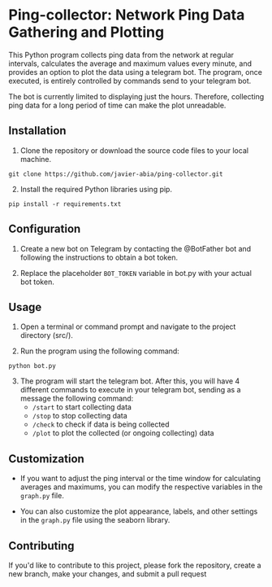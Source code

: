 # Ping-collector: Network Ping Data Gathering and Plotting

This Python program collects ping data from the network at regular intervals, calculates the average and maximum values every minute, and provides an option to plot the data using a telegram bot.
The program, once executed, is entirely controlled by commands send to your telegram bot.

The bot is currently limited to displaying just the hours. Therefore, collecting ping data for a long period of time can make the plot unreadable.


## Installation

1. Clone the repository or download the source code files to your local machine.

```
git clone https://github.com/javier-abia/ping-collector.git
```

2. Install the required Python libraries using pip.

```
pip install -r requirements.txt
```

## Configuration

1. Create a new bot on Telegram by contacting the @BotFather bot and following the instructions to obtain a bot token.

2. Replace the placeholder `BOT_TOKEN` variable in bot.py with your actual bot token.

   
## Usage

1. Open a terminal or command prompt and navigate to the project directory (src/).

2. Run the program using the following command:

```
python bot.py
```

3. The program will start the telegram bot. After this, you will have 4 different commands to execute in your telegram bot, sending as a message the following command:
   - `/start` to start collecting data
   - `/stop` to stop collecting data
   - `/check` to check if data is being collected
   - `/plot` to plot the collected (or ongoing collecting) data

## Customization

- If you want to adjust the ping interval or the time window for calculating averages and maximums, you can modify the respective variables in the `graph.py` file.

- You can also customize the plot appearance, labels, and other settings in the `graph.py` file using the seaborn library.

## Contributing

If you'd like to contribute to this project, please fork the repository, create a new branch, make your changes, and submit a pull request
